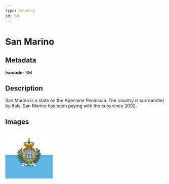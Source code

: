 ```yaml
---
type: country
id: SM
---
```


# San Marino

## Metadata

**Isocode:** SM

## Description

San Marino is a state on the Apennine Peninsula. The country is surrounded by Italy. San Marino has been paying with the euro since 2002.

## Images

<img src="sm.png" height="150" alt="San Marino">